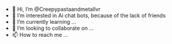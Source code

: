 - 👋 Hi, I’m @Creepypastaandmetallvr
- 👀 I’m interested in Ai chat bots, because of the lack of friends
- 🌱 I’m currently learning ...
- 💞️ I’m looking to collaborate on ...
- 📫 How to reach me ...

<!---
Creepypastaandmetallvr/Creepypastaandmetallvr is a ✨ special ✨ repository because its `README.md` (this file) appears on your GitHub profile.
You can click the Preview link to take a look at your changes.
--->
